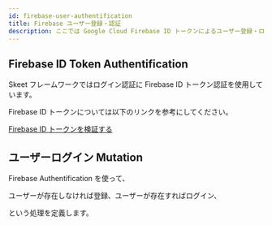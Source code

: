 ```yaml
---
id: firebase-user-authentification
title: Firebase ユーザー登録・認証
description: ここでは Google Cloud Firebase ID トークンによるユーザー登録・ログイン認証方法について説明します。
---
```


## Firebase ID Token Authentification

Skeet フレームワークではログイン認証に Firebase ID トークン認証を使用しています。

Firebase ID トークンについては以下のリンクを参考にしてください。

[Firebase ID トークンを検証する](https://firebase.google.com/docs/auth/admin/verify-id-tokens)

## ユーザーログイン Mutation

Firebase Authentification を使って、

ユーザーが存在しなければ登録、ユーザーが存在すればログイン、

という処理を定義します。
